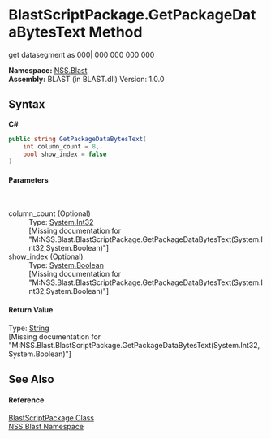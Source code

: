 # BlastScriptPackage.GetPackageDataBytesText Method 
 

get datasegment as 000| 000 000 000 000

**Namespace:**&nbsp;<a href="N_NSS_Blast">NSS.Blast</a><br />**Assembly:**&nbsp;BLAST (in BLAST.dll) Version: 1.0.0

## Syntax

**C#**<br />
``` C#
public string GetPackageDataBytesText(
	int column_count = 8,
	bool show_index = false
)
```


#### Parameters
&nbsp;<dl><dt>column_count (Optional)</dt><dd>Type: <a href="https://docs.microsoft.com/dotnet/api/system.int32" target="_blank" rel="noopener noreferrer">System.Int32</a><br />\[Missing <param name="column_count"/> documentation for "M:NSS.Blast.BlastScriptPackage.GetPackageDataBytesText(System.Int32,System.Boolean)"\]</dd><dt>show_index (Optional)</dt><dd>Type: <a href="https://docs.microsoft.com/dotnet/api/system.boolean" target="_blank" rel="noopener noreferrer">System.Boolean</a><br />\[Missing <param name="show_index"/> documentation for "M:NSS.Blast.BlastScriptPackage.GetPackageDataBytesText(System.Int32,System.Boolean)"\]</dd></dl>

#### Return Value
Type: <a href="https://docs.microsoft.com/dotnet/api/system.string" target="_blank" rel="noopener noreferrer">String</a><br />\[Missing <returns> documentation for "M:NSS.Blast.BlastScriptPackage.GetPackageDataBytesText(System.Int32,System.Boolean)"\]

## See Also


#### Reference
<a href="T_NSS_Blast_BlastScriptPackage">BlastScriptPackage Class</a><br /><a href="N_NSS_Blast">NSS.Blast Namespace</a><br />